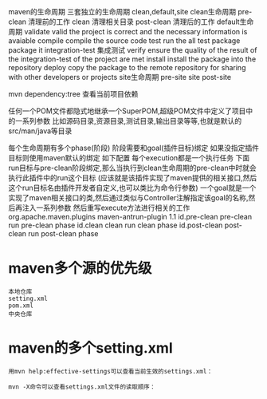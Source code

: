 maven的生命周期
三套独立的生命周期
clean,default,site
clean生命周期
    pre-clean   清理前的工作
    clean       清理相关目录
    post-clean  清理后的工作
default生命周期
    validate    valid the project is correct and the necessary information is avaiable
    compile     compile the source code
    test        run the all test
    package     package it
    integration-test    集成测试
    verify      ensure the quality of the result of the integration-test of the project are met
    install     install the package into the repository
    deploy      copy the package to the remote repository for sharing with other developers or projects
site生命周期
    pre-site
    site
    post-site

mvn dependency:tree 查看当前项目依赖

任何一个POM文件都隐式地继承一个SuperPOM,超级POM文件中定义了项目中的一系列参数
比如源码目录,资源目录,测试目录,输出目录等等,也就是默认的src/man/java等目录

每个生命周期有多个phase(阶段)
阶段需要和goal(插件目标)绑定
如果没指定插件目标则使用maven默认的绑定
如下配置
每个execution都是一个执行任务
下面run目标与pre-clean阶段绑定,那么当执行到clean生命周期的pre-clean中时就会执行此插件中的run这个目标
(应该就是该插件实现了maven提供的相关接口,然后这个run目标名由插件开发者自定义,也可以类比为命令行参数)
一个goal就是一个实现了maven相关接口的类,然后通过类似与Controller注解指定该goal的名称,然后再注入一系列参数
然后重写execute方法进行相关的工作
<plugin>
   <groupId>org.apache.maven.plugins</groupId>
   <artifactId>maven-antrun-plugin</artifactId>
   <version>1.1</version>
   <executions>
      <execution>
         <id>id.pre-clean</id>
         <phase>pre-clean</phase>
         <goals>
            <goal>run</goal>
         </goals>
         <configuration>
            <tasks>
               <echo>pre-clean phase</echo>
            </tasks>
         </configuration>
      </execution>
      <execution>
         <id>id.clean</id>
         <phase>clean</phase>
         <goals>
          <goal>run</goal>
         </goals>
         <configuration>
            <tasks>
               <echo>clean phase</echo>
            </tasks>
         </configuration>
      </execution>
      <execution>
         <id>id.post-clean</id>
         <phase>post-clean</phase>
         <goals>
            <goal>run</goal>
         </goals>
         <configuration>
            <tasks>
               <echo>post-clean phase</echo>
            </tasks>
         </configuration>
      </execution>
   </executions>
   </plugin>
   
# maven多个源的优先级
    本地仓库
    setting.xml
    pom.xml
    中央仓库
# maven的多个setting.xml
    用mvn help:effective-settings可以查看当前生效的settings.xml：

    mvn -X命令可以查看settings.xml文件的读取顺序：

